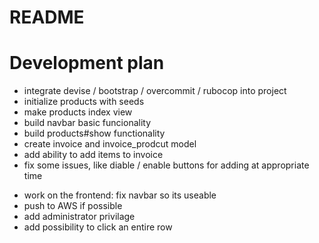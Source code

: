# README

# Development plan
  + integrate devise / bootstrap / overcommit / rubocop into project
  + initialize products with seeds
  + make products index view
  + build navbar basic funcionality
  + build products#show functionality
  + create invoice and invoice_prodcut model
  + add ability to add items to invoice
  + fix some issues, like diable / enable buttons for adding at appropriate time
  - work on the frontend: fix navbar so its useable
  - push to AWS if possible
  - add administrator privilage
  - add possibility to click an entire row